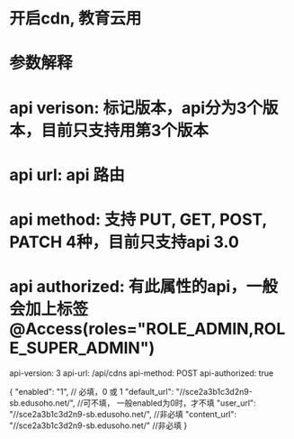 # 开启cdn, 教育云用
# 参数解释 
#   api verison: 标记版本，api分为3个版本，目前只支持用第3个版本
#   api url: api 路由
#   api method: 支持 PUT, GET, POST, PATCH 4种，目前只支持api 3.0
#   api authorized: 有此属性的api，一般会加上标签 @Access(roles="ROLE_ADMIN,ROLE_SUPER_ADMIN") 

api-version: 3
api-url: /api/cdns
api-method: POST
api-authorized: true

{
    "enabled": "1",    // 必填，0 或 1
    "default_url": "//sce2a3b1c3d2n9-sb.edusoho.net/",  //可不填， 一般enabled为0时，才不填
    "user_url": "//sce2a3b1c3d2n9-sb.edusoho.net/",     //非必填
    "content_url": "//sce2a3b1c3d2n9-sb.edusoho.net/"   //非必填
}